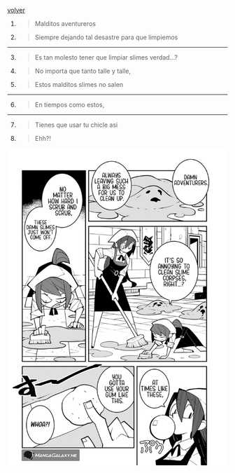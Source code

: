[volver](./README.md)

1. > Malditos aventureros
2. > Siempre dejando tal desastre para que limpiemos
---
3. > Es tan molesto tener que limpiar slimes verdad...?
4. > No importa que tanto talle y talle,
5. > Estos malditos slimes no salen
---
6. > En tiempos como estos,
---
7. > Tienes que usar tu chicle asi
8. > Ehh?!

<img src="./assets/5.jpeg" alt="Pagina" width="600"/>
